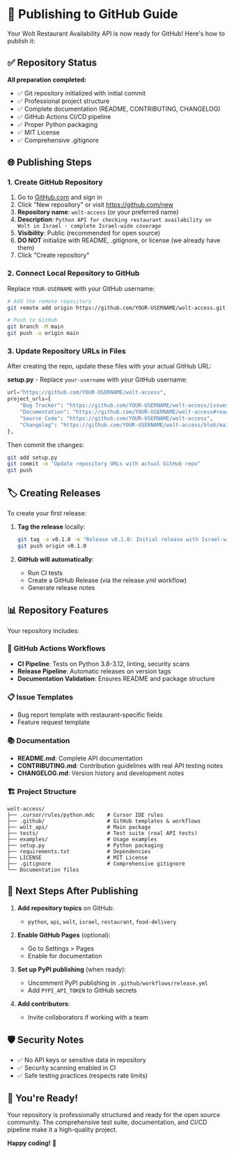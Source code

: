 # 🚀 Publishing to GitHub Guide

Your Wolt Restaurant Availability API is now ready for GitHub! Here's how to publish it:

## ✅ Repository Status

**All preparation completed:**
- ✅ Git repository initialized with initial commit
- ✅ Professional project structure 
- ✅ Complete documentation (README, CONTRIBUTING, CHANGELOG)
- ✅ GitHub Actions CI/CD pipeline
- ✅ Proper Python packaging
- ✅ MIT License
- ✅ Comprehensive .gitignore

## 🌐 Publishing Steps

### 1. Create GitHub Repository

1. Go to [GitHub.com](https://github.com) and sign in
2. Click "New repository" or visit https://github.com/new
3. **Repository name**: `wolt-access` (or your preferred name)
4. **Description**: `Python API for checking restaurant availability on Wolt in Israel - complete Israel-wide coverage`
5. **Visibility**: Public (recommended for open source)
6. **DO NOT** initialize with README, .gitignore, or license (we already have them)
7. Click "Create repository"

### 2. Connect Local Repository to GitHub

Replace `YOUR-USERNAME` with your GitHub username:

```bash
# Add the remote repository
git remote add origin https://github.com/YOUR-USERNAME/wolt-access.git

# Push to GitHub
git branch -M main
git push -u origin main
```

### 3. Update Repository URLs in Files

After creating the repo, update these files with your actual GitHub URL:

**setup.py** - Replace `your-username` with your GitHub username:
```python
url="https://github.com/YOUR-USERNAME/wolt-access",
project_urls={
    "Bug Tracker": "https://github.com/YOUR-USERNAME/wolt-access/issues",
    "Documentation": "https://github.com/YOUR-USERNAME/wolt-access#readme", 
    "Source Code": "https://github.com/YOUR-USERNAME/wolt-access",
    "Changelog": "https://github.com/YOUR-USERNAME/wolt-access/blob/main/CHANGELOG.md",
},
```

Then commit the changes:
```bash
git add setup.py
git commit -m "Update repository URLs with actual GitHub repo"
git push
```

## 🏷️ Creating Releases

To create your first release:

1. **Tag the release** locally:
   ```bash
   git tag -a v0.1.0 -m "Release v0.1.0: Initial release with Israel-wide coverage"
   git push origin v0.1.0
   ```

2. **GitHub will automatically**:
   - Run CI tests
   - Create a GitHub Release (via the release.yml workflow)
   - Generate release notes

## 📊 Repository Features

Your repository includes:

### 🔧 **GitHub Actions Workflows**
- **CI Pipeline**: Tests on Python 3.8-3.12, linting, security scans
- **Release Pipeline**: Automatic releases on version tags
- **Documentation Validation**: Ensures README and package structure

### 📋 **Issue Templates** 
- Bug report template with restaurant-specific fields
- Feature request template

### 📚 **Documentation**
- **README.md**: Complete API documentation
- **CONTRIBUTING.md**: Contribution guidelines with real API testing notes
- **CHANGELOG.md**: Version history and development notes

### 🏗️ **Project Structure**
```
wolt-access/
├── .cursor/rules/python.mdc    # Cursor IDE rules
├── .github/                    # GitHub templates & workflows
├── wolt_api/                   # Main package
├── tests/                      # Test suite (real API tests)
├── examples/                   # Usage examples
├── setup.py                    # Python packaging
├── requirements.txt            # Dependencies
├── LICENSE                     # MIT License
├── .gitignore                  # Comprehensive gitignore
└── Documentation files
```

## 🎯 Next Steps After Publishing

1. **Add repository topics** on GitHub:
   - `python`, `api`, `wolt`, `israel`, `restaurant`, `food-delivery`

2. **Enable GitHub Pages** (optional):
   - Go to Settings > Pages
   - Enable for documentation

3. **Set up PyPI publishing** (when ready):
   - Uncomment PyPI publishing in `.github/workflows/release.yml`
   - Add `PYPI_API_TOKEN` to GitHub secrets

4. **Add contributors**:
   - Invite collaborators if working with a team

## 🛡️ Security Notes

- ✅ No API keys or sensitive data in repository
- ✅ Security scanning enabled in CI
- ✅ Safe testing practices (respects rate limits)

## 🎉 You're Ready!

Your repository is professionally structured and ready for the open source community. The comprehensive test suite, documentation, and CI/CD pipeline make it a high-quality project.

**Happy coding!** 🚀